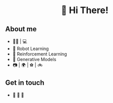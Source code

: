 <h1 align="center">👋 Hi There! 
</h1>

## About me  
- 🧑‍🎓 | 💻 
- 🤖️ Robot Learning
- 🌌 Reinforcement Learning
- 🔮 Generative Models
- 📷 | 🌍 | ⚽️ | 🚲

## Get in touch 
- 📮 📮 📮

<!-- - :star: Give me a STAR:star: if you like [my repositories!](https://github.com/ZhefeiGong?tab=repositories) -->
<!--<img src="https://raw.githubusercontent.com/sagar-viradiya/sagar-viradiya/master/resources/banner.png" alt="Nice to meet you.">-->
<!--<<img src="https://media.giphy.com/media/LnQjpWaON8nhr21vNW/giphy.gif" width="60"> <em><b>I'd like to make friends. If you wanna say hi, I'll be more glad to meet you!</b> 😊</em>-->
